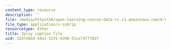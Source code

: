 ```yaml
---
content_type: resource
description: ''
file: /media/https%3A/open-learning-course-data-rc.s3.amazonaws.com/8-04-quantum-physics-i-spring-2016/1d37ebbd44a15231939851ce74f77827_3368145.vtt
file_type: application/x-subrip
resourcetype: Other
title: 3play caption file
uid: 1d37ebbd-44a1-5231-9398-51ce74f77827
---
```

